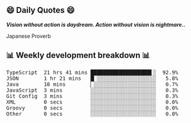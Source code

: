 ## 😄 Daily Quotes 😄

_**Vision without action is daydream. Action without vision is nightmare..**_

Japanese Proverb



## 📊 Weekly development breakdown 📊

<pre>TypeScript  21 hrs 41 mins ███████████████████▌░  92.9%
JSON        1 hr 21 mins   █▏░░░░░░░░░░░░░░░░░░░   5.8%
Java        10 mins        ▏░░░░░░░░░░░░░░░░░░░░   0.7%
JavaScript  3 mins         ░░░░░░░░░░░░░░░░░░░░░   0.3%
Git Config  3 mins         ░░░░░░░░░░░░░░░░░░░░░   0.3%
XML         0 secs         ░░░░░░░░░░░░░░░░░░░░░   0.0%
Groovy      0 secs         ░░░░░░░░░░░░░░░░░░░░░   0.0%
Other       0 secs         ░░░░░░░░░░░░░░░░░░░░░   0.0%</pre>